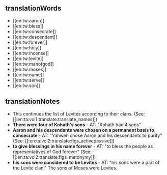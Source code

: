 ## translationWords

* [[en:tw:aaron]]
* [[en:tw:bless]]
* [[en:tw:consecrate]]
* [[en:tw:descendant]]
* [[en:tw:forever]]
* [[en:tw:holy]]
* [[en:tw:incense]]
* [[en:tw:levite]]
* [[en:tw:manofgod]]
* [[en:tw:moses]]
* [[en:tw:name]]
* [[en:tw:serve]]
* [[en:tw:son]]

## translationNotes

* This continues the list of Levites according to their clans. (See: [[:en:ta:vol1:translate:translate_names]])
* **There were four of Kohath's sons** - AT: "Kohath had 4 sons"
* **Aaron and his descendants were chosen on a permanent basis to consecrate** - AT: "Yahweh chose Aaron and his descendants to purify" (See: [[:en:ta:vol2:translate:figs_activepassive]])
* **to give blessings in his name forever** - AT: "to bless the people as representatives of God forever" (See: [[:en:ta:vol2:translate:figs_metonymy]])
* **his sons were considered to be Levites** - AT: "his sons were a part of the Levite clan." The sons of Moses were Levites.
